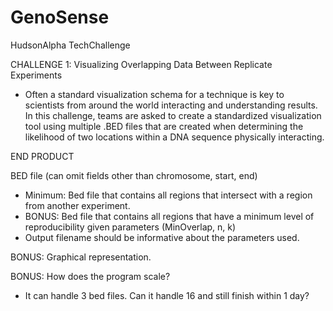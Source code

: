 # GenoSense
HudsonAlpha TechChallenge

CHALLENGE 1: Visualizing Overlapping Data Between Replicate Experiments
- Often a standard visualization schema for a technique is key to scientists from around the world interacting and understanding results. In this challenge, teams are asked to create a standardized visualization tool using multiple .BED files that are created when determining the likelihood of two locations within a DNA sequence physically interacting.

END PRODUCT

BED file (can omit fields other than chromosome, start, end)
- Minimum: Bed file that contains all regions that intersect with a region from another experiment.
- BONUS: Bed file that contains all regions that have a minimum level of reproducibility given parameters (MinOverlap, n, k)
- Output filename should be informative about the parameters used.

BONUS:  Graphical representation.

BONUS: How does the program scale?
- It can handle 3 bed files.  Can it handle 16 and still finish within 1 day?
